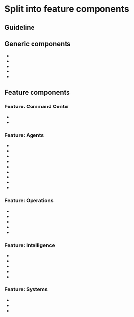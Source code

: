 # Split into feature components

## Guideline

## Generic components

- <Sidebar />
- <TopBar />
- <NotificationsDropdown />
- <PageTitle />
- <PageSubtite />

## Feature components

### Feature: Command Center

- <CmdChatActivity />
-

### Feature: Agents

- <AgentTable />
- <AgentSearch />
- <AgentStats />
- <AgentForm />
- <AgentFormAdd />
- <AgentFormEdit />
- <AgentDetails />
- <AgentAllocation />
- <AgentActivityLog />

### Feature: Operations

- <OpsStats />
- <OpsOperation />
- <OpsOperationDetails />
- <OpsMissionsOverviewChart />
- <OpsMissionsStats />

### Feature: Intelligence

- <IntSearch />
- <IntStats />
- <IntReportThumbnail />
- <IntReportSummary />
- <IntReportDetails />

### Feature: Systems

- <SysStats />
- <SysSystemThumbnail />
- <SysSystemDetails />
